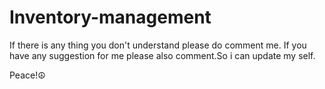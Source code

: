 # Inventory-management

If there is any thing you don't understand please do comment me.
If you have any suggestion for me please also comment.So i can update my self.

Peace!☮
